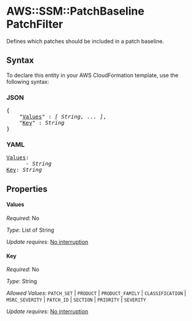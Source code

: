 # AWS::SSM::PatchBaseline PatchFilter

Defines which patches should be included in a patch baseline.

## Syntax

To declare this entity in your AWS CloudFormation template, use the following syntax:

### JSON

<pre>
{
    "<a href="#values" title="Values">Values</a>" : <i>[ String, ... ]</i>,
    "<a href="#key" title="Key">Key</a>" : <i>String</i>
}
</pre>

### YAML

<pre>
<a href="#values" title="Values">Values</a>: <i>
      - String</i>
<a href="#key" title="Key">Key</a>: <i>String</i>
</pre>

## Properties

#### Values

_Required_: No

_Type_: List of String

_Update requires_: [No interruption](https://docs.aws.amazon.com/AWSCloudFormation/latest/UserGuide/using-cfn-updating-stacks-update-behaviors.html#update-no-interrupt)

#### Key

_Required_: No

_Type_: String

_Allowed Values_: <code>PATCH_SET</code> | <code>PRODUCT</code> | <code>PRODUCT_FAMILY</code> | <code>CLASSIFICATION</code> | <code>MSRC_SEVERITY</code> | <code>PATCH_ID</code> | <code>SECTION</code> | <code>PRIORITY</code> | <code>SEVERITY</code>

_Update requires_: [No interruption](https://docs.aws.amazon.com/AWSCloudFormation/latest/UserGuide/using-cfn-updating-stacks-update-behaviors.html#update-no-interrupt)

